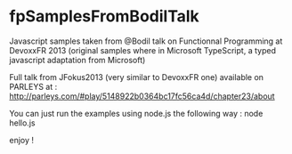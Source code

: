 fpSamplesFromBodilTalk
======================

Javascript samples taken from @Bodil talk on Functionnal Programming at DevoxxFR 2013
(original samples where in Microsoft TypeScript, a typed javascript adaptation from Microsoft)

Full talk from JFokus2013 (very similar to DevoxxFR one) available on PARLEYS at :
http://parleys.com/#play/5148922b0364bc17fc56ca4d/chapter23/about

You can just run the examples using node.js the following way :
node hello.js

 enjoy  !
 
